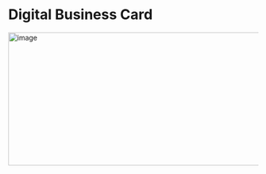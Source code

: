 # Digital Business Card
<img width="574" height="268" alt="image" src="https://github.com/user-attachments/assets/cf337f8d-ea3c-4837-9e1e-c3c05bd91a0b" />
